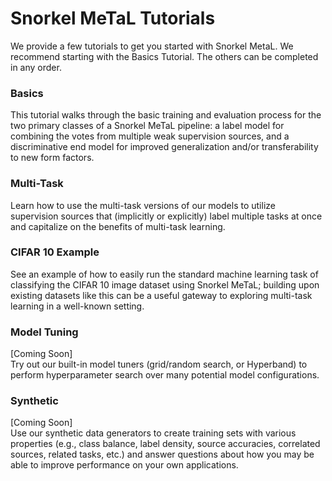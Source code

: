 # Snorkel MeTaL Tutorials

We provide a few tutorials to get you started with Snorkel MetaL.
We recommend starting with the Basics Tutorial. 
The others can be completed in any order.

### Basics
This tutorial walks through the basic training and evaluation process for the two primary classes of a Snorkel MeTaL pipeline: a label model for combining the votes from multiple weak supervision sources, and a discriminative end model for improved generalization and/or transferability to new form factors.

### Multi-Task
Learn how to use the multi-task versions of our models to utilize supervision sources that (implicitly or explicitly) label multiple tasks at once and capitalize on the benefits of multi-task learning.

### CIFAR 10 Example
See an example of how to easily run the standard machine learning task of classifying the CIFAR 10 image dataset using Snorkel MeTaL; building upon existing datasets like this can be a useful gateway to exploring multi-task learning in a well-known setting.

### Model Tuning
[Coming Soon]  
Try out our built-in model tuners (grid/random search, or Hyperband) to perform hyperparameter search over many potential model configurations.

### Synthetic
[Coming Soon]  
Use our synthetic data generators to create training sets with various properties (e.g., class balance, label density, source accuracies, correlated sources, related tasks, etc.) and answer questions about how you may be able to improve performance on your own applications.

